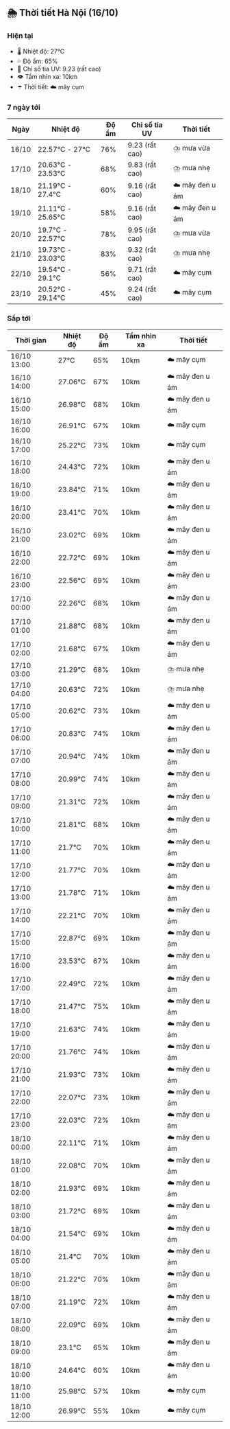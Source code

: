 ## 🌦️ Thời tiết Hà Nội (16/10)

### Hiện tại

- 🌡️ Nhiệt độ: 27℃
- 💦 Độ ẩm: 65%
- 🌟 Chỉ số tia UV: 9.23 (rất cao)
- 👁️ Tầm nhìn xa: 10km
- ☂️ Thời tiết: ☁️ mây cụm

### 7 ngày tới

| Ngày | Nhiệt độ | Độ ẩm | Chỉ số tia UV | Thời tiết |
| --- | --- | --- | --- | --- |
| 16/10 | 22.57℃ - 27℃ | 76% | 9.23 (rất cao) | ⛈️ mưa vừa |
| 17/10 | 20.63℃ - 23.53℃ | 68% | 9.83 (rất cao) | ⛈️ mưa nhẹ |
| 18/10 | 21.19℃ - 27.4℃ | 60% | 9.16 (rất cao) | ☁️ mây đen u ám |
| 19/10 | 21.11℃ - 25.65℃ | 58% | 9.16 (rất cao) | ☁️ mây đen u ám |
| 20/10 | 19.7℃ - 22.57℃ | 78% | 9.95 (rất cao) | ⛈️ mưa vừa |
| 21/10 | 19.73℃ - 23.03℃ | 83% | 9.32 (rất cao) | ⛈️ mưa nhẹ |
| 22/10 | 19.54℃ - 29.1℃ | 56% | 9.71 (rất cao) | ☁️ mây cụm |
| 23/10 | 20.52℃ - 29.14℃ | 45% | 9.24 (rất cao) | ☁️ mây cụm |

### Sắp tới

| Thời gian | Nhiệt độ | Độ ẩm | Tầm nhìn xa | Thời tiết |
| --- | --- | --- | --- | --- |
| 16/10 13:00 | 27℃ | 65% | 10km | ☁️ mây cụm |
| 16/10 14:00 | 27.06℃ | 67% | 10km | ☁️ mây đen u ám |
| 16/10 15:00 | 26.98℃ | 68% | 10km | ☁️ mây đen u ám |
| 16/10 16:00 | 26.91℃ | 67% | 10km | ☁️ mây cụm |
| 16/10 17:00 | 25.22℃ | 73% | 10km | ☁️ mây cụm |
| 16/10 18:00 | 24.43℃ | 72% | 10km | ☁️ mây đen u ám |
| 16/10 19:00 | 23.84℃ | 71% | 10km | ☁️ mây đen u ám |
| 16/10 20:00 | 23.41℃ | 70% | 10km | ☁️ mây đen u ám |
| 16/10 21:00 | 23.02℃ | 69% | 10km | ☁️ mây đen u ám |
| 16/10 22:00 | 22.72℃ | 69% | 10km | ☁️ mây đen u ám |
| 16/10 23:00 | 22.56℃ | 69% | 10km | ☁️ mây đen u ám |
| 17/10 00:00 | 22.26℃ | 68% | 10km | ☁️ mây đen u ám |
| 17/10 01:00 | 21.88℃ | 68% | 10km | ☁️ mây đen u ám |
| 17/10 02:00 | 21.68℃ | 67% | 10km | ☁️ mây đen u ám |
| 17/10 03:00 | 21.29℃ | 68% | 10km | ⛈️ mưa nhẹ |
| 17/10 04:00 | 20.63℃ | 72% | 10km | ⛈️ mưa nhẹ |
| 17/10 05:00 | 20.62℃ | 73% | 10km | ☁️ mây đen u ám |
| 17/10 06:00 | 20.83℃ | 74% | 10km | ☁️ mây đen u ám |
| 17/10 07:00 | 20.94℃ | 74% | 10km | ☁️ mây đen u ám |
| 17/10 08:00 | 20.99℃ | 74% | 10km | ☁️ mây đen u ám |
| 17/10 09:00 | 21.31℃ | 72% | 10km | ☁️ mây đen u ám |
| 17/10 10:00 | 21.81℃ | 68% | 10km | ☁️ mây đen u ám |
| 17/10 11:00 | 21.7℃ | 70% | 10km | ☁️ mây đen u ám |
| 17/10 12:00 | 21.77℃ | 70% | 10km | ☁️ mây đen u ám |
| 17/10 13:00 | 21.78℃ | 71% | 10km | ☁️ mây đen u ám |
| 17/10 14:00 | 22.21℃ | 70% | 10km | ☁️ mây đen u ám |
| 17/10 15:00 | 22.87℃ | 69% | 10km | ☁️ mây đen u ám |
| 17/10 16:00 | 23.53℃ | 67% | 10km | ☁️ mây đen u ám |
| 17/10 17:00 | 22.49℃ | 72% | 10km | ☁️ mây đen u ám |
| 17/10 18:00 | 21.47℃ | 75% | 10km | ☁️ mây đen u ám |
| 17/10 19:00 | 21.63℃ | 74% | 10km | ☁️ mây đen u ám |
| 17/10 20:00 | 21.76℃ | 74% | 10km | ☁️ mây đen u ám |
| 17/10 21:00 | 21.93℃ | 73% | 10km | ☁️ mây đen u ám |
| 17/10 22:00 | 22.07℃ | 73% | 10km | ☁️ mây đen u ám |
| 17/10 23:00 | 22.03℃ | 72% | 10km | ☁️ mây đen u ám |
| 18/10 00:00 | 22.11℃ | 71% | 10km | ☁️ mây đen u ám |
| 18/10 01:00 | 22.08℃ | 70% | 10km | ☁️ mây đen u ám |
| 18/10 02:00 | 21.93℃ | 69% | 10km | ☁️ mây đen u ám |
| 18/10 03:00 | 21.72℃ | 69% | 10km | ☁️ mây đen u ám |
| 18/10 04:00 | 21.54℃ | 69% | 10km | ☁️ mây đen u ám |
| 18/10 05:00 | 21.4℃ | 70% | 10km | ☁️ mây đen u ám |
| 18/10 06:00 | 21.22℃ | 70% | 10km | ☁️ mây đen u ám |
| 18/10 07:00 | 21.19℃ | 72% | 10km | ☁️ mây đen u ám |
| 18/10 08:00 | 22.09℃ | 69% | 10km | ☁️ mây đen u ám |
| 18/10 09:00 | 23.1℃ | 65% | 10km | ☁️ mây đen u ám |
| 18/10 10:00 | 24.64℃ | 60% | 10km | ☁️ mây đen u ám |
| 18/10 11:00 | 25.98℃ | 57% | 10km | ☁️ mây cụm |
| 18/10 12:00 | 26.99℃ | 55% | 10km | ☁️ mây cụm |
